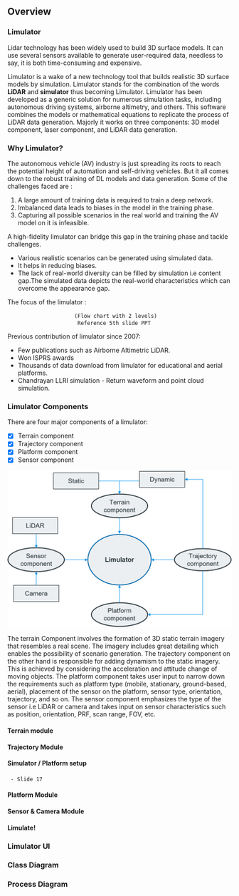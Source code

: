 ## Overview

### Limulator 
Lidar technology has been widely used to build 3D surface models. It can use several sensors available to generate user-required data,  needless to say, it is both time-consuming and expensive. 

Limulator is a wake of a new technology tool that builds realistic 3D surface models by simulation. Limulator stands for the combination of the words **LiDAR** and **simulator** thus becoming Limulator. Limulator has been developed as a generic solution for numerous simulation tasks, including autonomous driving systems, airborne altimetry, and others.
This software combines the models or mathematical equations to replicate the process of  LiDAR data generation. Majorly it works on three components: 3D model component, laser component, and LiDAR data generation.

### Why Limulator? 

The autonomous vehicle (AV) industry is just spreading its roots to reach the potential height of automation and self-driving vehicles. But it all comes down to the robust training of DL models and data generation.
Some of the challenges faced are :

1. A large amount of training data is required to train a deep network.
2. Imbalanced data leads to biases in the model in the training phase.
3. Capturing all possible scenarios in the real world and training the AV model on it is infeasible.
 
A high-fidelity limulator can bridge this gap in the training phase and tackle challenges.

- Various realistic scenarios can be generated using simulated data.
- It helps in reducing biases.
- The lack of real-world diversity can be filled by simulation i.e content gap.The simulated data depicts the real-world characteristics which can overcome the appearance gap.

The focus of the limulator :
 
                         (Flow chart with 2 levels)
                          Reference 5th slide PPT
                          
Previous contribution of limulator since 2007:

- Few publications such as Airborne Altimetric LiDAR.
- Won ISPRS awards
- Thousands of data download from limulator for educational and aerial platforms.
- Chandrayan LLRI simulation - Return waveform and point cloud simulation.

### Limulator Components 

There are four major components of a limulator:

 * [x] Terrain component  
 * [x] Trajectory component
 * [x] Platform component
 * [x] Sensor component

![limulator components](./content/limulator_components.png)

The terrain Component involves the formation of 3D static terrain imagery that resembles a real scene. The imagery includes great detailing which enables the possibility of scenario generation. The trajectory component on the other hand is responsible for adding dynamism to the static imagery. This is achieved by considering the acceleration and attitude change of moving objects. The platform component takes user input to narrow down the requirements such as platform type (mobile, stationary, ground-based, aerial), placement of the sensor on the platform, sensor type, orientation, trajectory, and so on. The sensor component emphasizes the type of the sensor i.e LiDAR or camera and takes input on sensor characteristics such as position, orientation, PRF, scan range, FOV, etc.

#### Terrain module

#### Trajectory Module 

#### Simulator / Platform setup
     - Slide 17
#### Platform Module

#### Sensor & Camera Module 

#### Limulate! 

### Limulator UI 


### Class Diagram
### Process Diagram